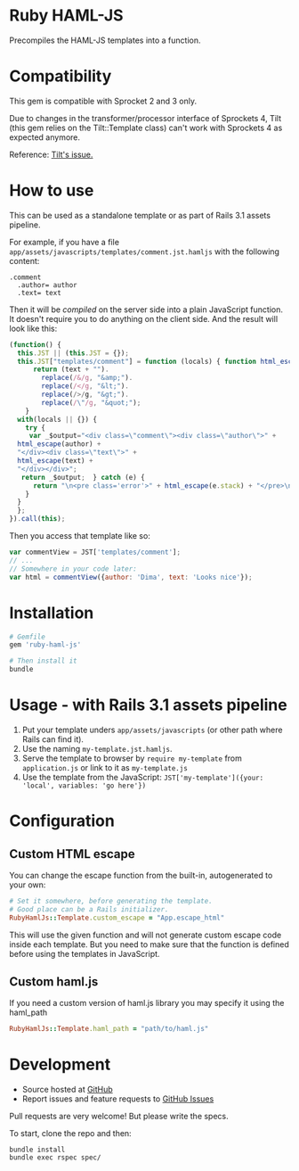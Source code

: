 # Ruby HAML-JS

Precompiles the HAML-JS templates into a function.

# Compatibility

This gem is compatible with Sprocket 2 and 3 only.

Due to changes in the transformer/processor interface of Sprockets 4, Tilt (this gem relies on the Tilt::Template class) can't work with Sprockets 4 as expected anymore.

Reference: [Tilt's issue.](https://github.com/rtomayko/tilt/issues/292#issuecomment-236549078)

# How to use

This can be used as a standalone template or as part of Rails 3.1 assets pipeline.

For example, if you have a file `app/assets/javascripts/templates/comment.jst.hamljs` with the following content:

```haml
.comment
  .author= author
  .text= text
```

Then it will be *compiled* on the server side into a plain JavaScript function.
It doesn't require you to do anything on the client side.
And the result will look like this:

```javascript
(function() {
  this.JST || (this.JST = {});
  this.JST["templates/comment"] = function (locals) { function html_escape(text) {
      return (text + "").
        replace(/&/g, "&amp;").
        replace(/</g, "&lt;").
        replace(/>/g, "&gt;").
        replace(/\"/g, "&quot;");
    }
  with(locals || {}) {
    try {
     var _$output="<div class=\"comment\"><div class=\"author\">" + 
  html_escape(author) + 
  "</div><div class=\"text\">" + 
  html_escape(text) + 
  "</div></div>";
   return _$output;  } catch (e) {
      return "\n<pre class='error'>" + html_escape(e.stack) + "</pre>\n";
    }
  }
  };
}).call(this);
```

Then you access that template like so:

```javascript
var commentView = JST['templates/comment'];
// ...
// Somewhere in your code later:
var html = commentView({author: 'Dima', text: 'Looks nice'});
```

# Installation

```ruby
# Gemfile
gem 'ruby-haml-js'
```

```bash
# Then install it
bundle
```

# Usage - with Rails 3.1 assets pipeline

1. Put your template unders `app/assets/javascripts` (or other path where Rails can find it).
2. Use the naming `my-template.jst.hamljs`.
3. Serve the template to browser by `require my-template` from `application.js` or link to it as `my-template.js`
4. Use the template from the JavaScript: `JST['my-template']({your: 'local', variables: 'go here'})`


# Configuration

## Custom HTML escape

You can change the escape function from the built-in, autogenerated to your own:

```ruby
# Set it somewhere, before generating the template.
# Good place can be a Rails initializer.
RubyHamlJs::Template.custom_escape = "App.escape_html"
```

This will use the given function and will not generate custom escape code inside each template.
But you need to make sure that the function is defined before using the templates in JavaScript.

## Custom haml.js

If you need a custom version of haml.js library you may specify it using the haml_path

```ruby
RubyHamlJs::Template.haml_path = "path/to/haml.js"
```

# Development

- Source hosted at [GitHub](https://github.com/dnagir/ruby-haml-js)
- Report issues and feature requests to [GitHub Issues](https://github.com/dnagir/ruby-haml-js/issues)

Pull requests are very welcome! But please write the specs.

To start, clone the repo and then:

```shell
bundle install
bundle exec rspec spec/
```
